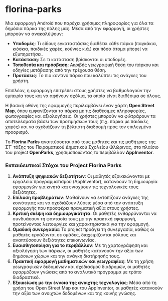 # florina-parks
Μια εφαρμογή Android που παρέχει χρήσιμες πληροφορίες για όλα τα δημόσια πάρκα της πόλης μας. Μέσα από την εφαρμογή, οι χρήστες μπορούν να ανακαλύψουν:

-   **Υποδομές**: Τι είδους εγκαταστάσεις διαθέτει κάθε πάρκο (παγκάκια, κιόσκια, παιδικές χαρές, κούνιες κ.ά.) και πόσα άτομα μπορεί να εξυπηρετήσει.
-   **Κατάσταση**: Σε τι κατάσταση βρίσκονται οι υποδομές.
-   **Τοποθεσία και πρόσβαση**: Ακριβής γεωγραφική θέση του πάρκου και οδηγίες μετάβασης από την τρέχουσα θέση.
-   **Προτάσεις**: Το πιο κοντινό πάρκο που καλύπτει τις ανάγκες του χρήστη.

Επιπλέον, η εφαρμογή επιτρέπει στους χρήστες να βαθμολογούν την εμπειρία τους και να αφήνουν σχόλια, τα οποία είναι διαθέσιμα σε όλους.

Η βασική οθόνη της εφαρμογής περιλαμβάνει έναν χάρτη  **Open Street Map**, όπου εμφανίζονται τα πάρκα με τις διαθέσιμες πληροφορίες, φωτογραφίες και αξιολογήσεις. Οι χρήστες μπορούν να φιλτράρουν τα αποτελέσματα βάσει των προτιμήσεών τους (π.χ. πάρκα με παιδικές χαρές) και να σχεδιάζουν τη βέλτιστη διαδρομή προς τον επιλεγμένο προορισμό.

Το  **Florina Parks**  αναπτύσσεται από τους μαθητές και τις μαθήτριες της ΣΤ΄ τάξης του Πειραματικού Δημοτικού Σχολείου Φλώρινας, στο πλαίσιο του project  **OpenParks**, χρησιμοποιώντας το περιβάλλον  **AppInventor**.

### Εκπαιδευτικοί Στόχοι του Project  **Florina Parks**

1.  **Ανάπτυξη ψηφιακών δεξιοτήτων**: Οι μαθητές εξοικειώνονται με εργαλεία προγραμματισμού (AppInventor), κατανοούν τη δημιουργία εφαρμογών για κινητά και ενισχύουν τις τεχνολογικές τους δεξιότητες.
2.  **Επίλυση προβλημάτων**: Μαθαίνουν να εντοπίζουν ανάγκες της κοινότητας και να σχεδιάζουν λύσεις μέσα από την ανάπτυξη εφαρμογής που προσφέρει πραγματική αξία στους χρήστες.
3.  **Κριτική σκέψη και δημιουργικότητα**: Οι μαθητές ενθαρρύνονται να συνδυάσουν τη φαντασία τους με την πρακτική εφαρμογή, προτείνοντας λειτουργίες και χαρακτηριστικά για την εφαρμογή.
4.  **Ομαδική συνεργασία**: Το project προάγει τη συνεργασία, καθώς οι μαθητές εργάζονται σε ομάδες, διαχειρίζονται ρόλους και αναπτύσσουν δεξιότητες επικοινωνίας.
5.  **Ευαισθητοποίηση για το περιβάλλον**: Με τη χαρτογράφηση και αξιολόγηση των πάρκων, οι μαθητές κατανοούν την αξία των δημόσιων χώρων και την ανάγκη διατήρησής τους.
6.  **Πρακτική εφαρμογή μαθηματικών και γεωγραφίας**: Με τη χρήση γεωγραφικών δεδομένων και σχεδιασμού διαδρομών, οι μαθητές εφαρμόζουν γνώσεις από το αναλυτικό πρόγραμμα με τρόπο διαδραστικό.
7.  **Εξοικείωση με την έννοια της ανοιχτής τεχνολογίας**: Μέσα από τη χρήση του Open Street Map και του AppInventor, οι μαθητές κατανοούν την αξία των ανοιχτών δεδομένων και της κοινής γνώσης.
